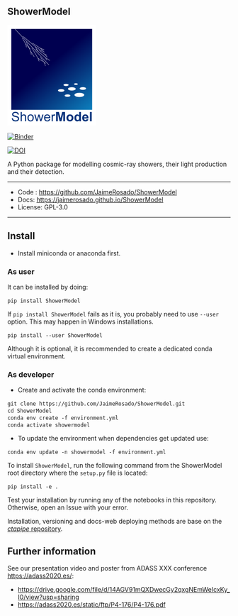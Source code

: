 ShowerModel
--------

![ShowerModel logo](docs/logo_showermodel.png)

[![Binder](https://mybinder.org/badge_logo.svg)](https://mybinder.org/v2/gh/JaimeRosado/ShowerModel/master?filepath=notebooks)

[![DOI](https://zenodo.org/badge/259611899.svg)](https://zenodo.org/badge/latestdoi/259611899)

A Python package for modelling cosmic-ray showers, their light production and their detection.

--------
* Code : https://github.com/JaimeRosado/ShowerModel
* Docs: https://jaimerosado.github.io/ShowerModel
* License: GPL-3.0
--------

## Install

* Install miniconda or anaconda first.

### As user
It can be installed by doing:
```
pip install ShowerModel
```
If `pip install ShowerModel` fails as it is, you probably need to use `--user` option. 
This may happen in Windows installations.
```
pip install --user ShowerModel
```

Although it is optional, it is recommended to create a dedicated conda virtual environment.

### As developer

* Create and activate the conda environment:
```
git clone https://github.com/JaimeRosado/ShowerModel.git
cd ShowerModel
conda env create -f environment.yml
conda activate showermodel
```

* To update the environment when dependencies get updated use:
```
conda env update -n showermodel -f environment.yml
```

To install `ShowerModel`, run the following command from the ShowerModel root directory
where the `setup.py` file is located:
```
pip install -e .
```

Test your installation by running any of the notebooks in this repository.
Otherwise, open an Issue with your error.

Installation, versioning and docs-web deploying methods are base on 
the [*ctapipe* repository](https://github.com/cta-observatory/ctapipe).

## Further information
See our presentation video and poster from ADASS XXX conference https://adass2020.es/:
* https://drive.google.com/file/d/14AGV91mQXDwecGy2qxgNEmWeIcxKy_I0/view?usp=sharing
* https://adass2020.es/static/ftp/P4-176/P4-176.pdf
